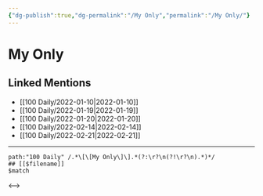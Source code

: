```yaml
---
{"dg-publish":true,"dg-permalink":"/My Only","permalink":"/My Only/"}
---
```


# My Only

## Linked Mentions
- [[100 Daily/2022-01-10\|2022-01-10]]
- [[100 Daily/2022-01-19\|2022-01-19]]
- [[100 Daily/2022-01-20\|2022-01-20]]
- [[100 Daily/2022-02-14\|2022-02-14]]
- [[100 Daily/2022-02-21\|2022-02-21]]


---

```expander
path:"100 Daily" /.*\[\[My Only\]\].*(?:\r?\n(?!\r?\n).*)*/
## [[$filename]]
$match
```

<-->